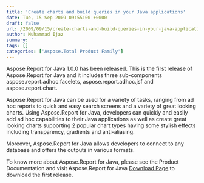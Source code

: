 ```yaml
---
title: 'Create charts and build queries in your Java applications'
date: Tue, 15 Sep 2009 09:55:00 +0000
draft: false
url: /2009/09/15/create-charts-and-build-queries-in-your-java-applications/
author: Muhammad Ijaz
summary: ''
tags: []
categories: ['Aspose.Total Product Family']
---
```


Aspose.Report for Java 1.0.0 has been released. This is the first release of Aspose.Report for Java and it includes three sub-components aspose.report.adhoc.facelets, aspose.report.adhoc.jsf and aspose.report.chart.

Aspose.Report for Java can be used for a variety of tasks, ranging from ad hoc reports to quick and easy search screens and a variety of great looking charts. Using Aspose.Report for Java, developers can quickly and easily add ad hoc capabilities to their Java applications as well as create great looking charts supporting 2 popular chart types having some stylish effects including transparency, gradients and anti-aliasing.

Moreover, Aspose.Report for Java allows developers to connect to any database and offers the outputs in various formats.

To know more about Aspose.Report for Java, please see the Product Documentation and visit Aspose.Report for Java [Download Page][1] to download the first release.




[1]: http://www.aspose.com/community/files/72/java-components/aspose.report-for-java/default.aspx




